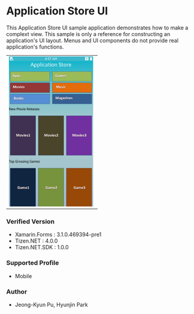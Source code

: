 # Application Store UI

This Application Store UI  sample application demonstrates how to make a complext view. This sample is only a reference for constructing an application's UI layout. Menus and UI components do not provide real application's functions.

<table>
<tr>
<td>
<center><img src='ApplicationStoreUI.png' height=400></center>
</td>
</tr>
</table>

### Verified Version
* Xamarin.Forms : 3.1.0.469394-pre1
* Tizen.NET : 4.0.0
* Tizen.NET.SDK : 1.0.0

### Supported Profile
* Mobile

### Author
* Jeong-Kyun Pu, Hyunjin Park
